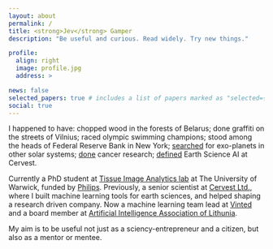 ```yaml
---
layout: about
permalink: /
title: <strong>Jev</strong> Gamper
description: "Be useful and curious. Read widely. Try new things."

profile:
  align: right
  image: profile.jpg
  address: >

news: false
selected_papers: true # includes a list of papers marked as "selected={true}"
social: true
---
```


I happened to have: chopped wood in the forests of Belarus; done graffiti on the streets of Vilnius; 
raced olympic swimming champions; stood among the heads of Federal Reserve Bank in New York; 
<a href="https://academic.oup.com/mnras/advance-article-abstract/doi/10.1093/mnras/staa2498/5894933?redirectedFrom=fulltext" target="_blank">searched</a>
for exo-planets in other solar systems; <a href="{{ site.baseurl }}/assets/img/ecdp_presenting.jpg" target="_blank">done</a> cancer research; 
<a href="{{ site.baseurl }}/assets/img/earth_science_ai.jpg" target="_blank">defined</a> Earth Science AI at Cervest.

Currently a PhD student at [Tissue Image Analytics lab](https://warwick.ac.uk/fac/sci/dcs/research/tia/) at The University of Warwick, 
funded by [Philips](https://www.philips.co.uk/healthcare/solutions/pathology).
Previously, a senior scientist at [Cervest Ltd.](https://cervest.earth/), where 
I built machine learning tools for earth sciences, and helped shaping a research driven company. Now a
machine learning team lead at [Vinted](https://www.vinted.com/) and a board member at [Artificial 
Intelligence Association of Lithunia](https://lithuania.ai/).

My aim is to be useful not just as a sciency-entrepreneur and a citizen, but also as a mentor or mentee.
